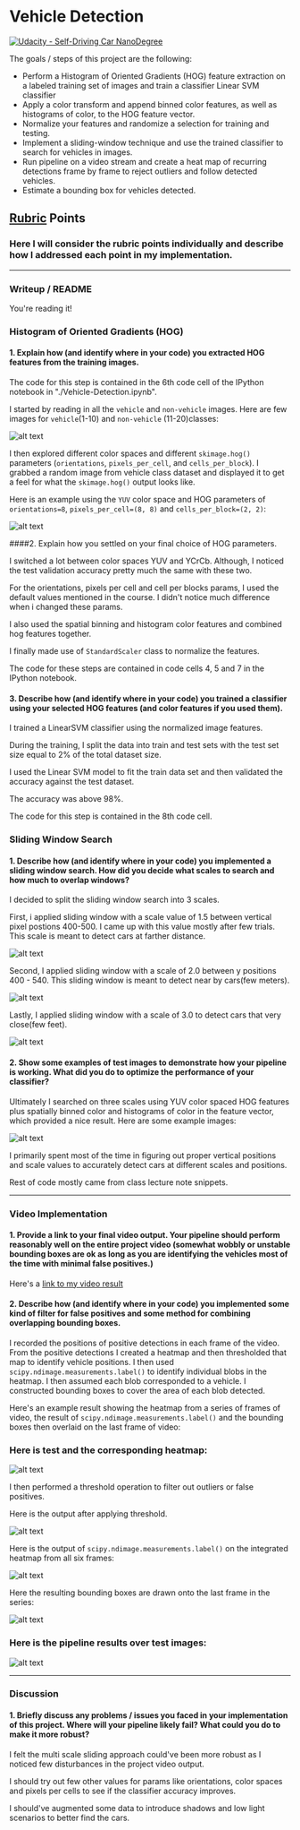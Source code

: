 # Vehicle Detection
[![Udacity - Self-Driving Car NanoDegree](https://s3.amazonaws.com/udacity-sdc/github/shield-carnd.svg)](http://www.udacity.com/drive)

The goals / steps of this project are the following:

* Perform a Histogram of Oriented Gradients (HOG) feature extraction on a labeled training set of images and train a classifier Linear SVM classifier
* Apply a color transform and append binned color features, as well as histograms of color, to the HOG feature vector. 
* Normalize your features and randomize a selection for training and testing.
* Implement a sliding-window technique and use the trained classifier to search for vehicles in images.
* Run pipeline on a video stream and create a heat map of recurring detections frame by frame to reject outliers and follow detected vehicles.
* Estimate a bounding box for vehicles detected.

[//]: # (Image References)
[image1]: ./examples/car_not_car.png
[image2]: ./examples/HOG_example.png
[image3]: ./examples/sliding_window_1.5.png
[image4]: ./examples/sliding_window_2.0.png
[image5]: ./examples/sliding_window_3.0.png
[image6]: ./examples/sliding_windows_output.png
[image7]: ./examples/heatmap_output.png
[image8]: ./examples/heatmap_threshold_output.png
[image9]: ./examples/labels_map.png
[image10]: ./examples/bboxes_output.png
[image11]: ./examples/pipeline_output.png

[video1]: ./project_video_output.mp4

## [Rubric](https://review.udacity.com/#!/rubrics/513/view) Points
### Here I will consider the rubric points individually and describe how I addressed each point in my implementation.  

---
### Writeup / README

You're reading it!

### Histogram of Oriented Gradients (HOG)

#### 1. Explain how (and identify where in your code) you extracted HOG features from the training images.

The code for this step is contained in the 6th code cell of the IPython notebook in "./Vehicle-Detection.ipynb".  

I started by reading in all the `vehicle` and `non-vehicle` images.  Here are few images for `vehicle`(1-10) and `non-vehicle` (11-20)classes:

![alt text][image1]

I then explored different color spaces and different `skimage.hog()` parameters (`orientations`, `pixels_per_cell`, and `cells_per_block`).  I grabbed a random image from vehicle class dataset and displayed it to get a feel for what the `skimage.hog()` output looks like.

Here is an example using the `YUV` color space and HOG parameters of `orientations=8`, `pixels_per_cell=(8, 8)` and `cells_per_block=(2, 2)`:

![alt text][image2]

####2. Explain how you settled on your final choice of HOG parameters.

I switched a lot between color spaces YUV and YCrCb. Although, I noticed the test validation accuracy pretty much the same with these two.

For the orientations, pixels per cell and cell per blocks params, I used the default values mentioned in the course. I didn't notice much difference when i changed these params.

I also used the spatial binning and histogram color features and combined hog features together.

I finally made use of `StandardScaler` class to normalize the features.

The code for these steps are contained in code cells 4, 5 and 7 in the IPython notebook.

#### 3. Describe how (and identify where in your code) you trained a classifier using your selected HOG features (and color features if you used them).

I trained a LinearSVM classifier using the normalized image features.

During the training, I split the data into train and test sets with the test set size equal to 2% of the total dataset size.

I used the Linear SVM model to fit the train data set and then validated the accuracy against the test dataset.

The accuracy was above 98%.

The code for this step is contained in the 8th code cell.  

### Sliding Window Search

#### 1. Describe how (and identify where in your code) you implemented a sliding window search.  How did you decide what scales to search and how much to overlap windows?

I decided to split the sliding window search into 3 scales.

First, i applied sliding window with a scale value of 1.5 between vertical pixel postions 400-500. I came up with this value mostly after few trials. This scale is meant to detect cars at farther distance.

![alt text][image3]

Second, I applied sliding window with a scale of 2.0 between y positions 400 - 540. This sliding window is meant to detect near by cars(few meters).

![alt text][image4]

Lastly, I applied sliding window with a scale of 3.0 to detect cars that very close(few feet).

![alt text][image5]

#### 2. Show some examples of test images to demonstrate how your pipeline is working.  What did you do to optimize the performance of your classifier?

Ultimately I searched on three scales using YUV color spaced HOG features plus spatially binned color and histograms of color in the feature vector, which provided a nice result.  Here are some example images:

![alt text][image6]

I primarily spent most of the time in figuring out proper vertical positions and scale values to accurately detect cars at different scales and positions.

Rest of code mostly came from class lecture note snippets.

---

### Video Implementation

#### 1. Provide a link to your final video output.  Your pipeline should perform reasonably well on the entire project video (somewhat wobbly or unstable bounding boxes are ok as long as you are identifying the vehicles most of the time with minimal false positives.)
Here's a [link to my video result](./project_video_output.mp4)


#### 2. Describe how (and identify where in your code) you implemented some kind of filter for false positives and some method for combining overlapping bounding boxes.

I recorded the positions of positive detections in each frame of the video.  From the positive detections I created a heatmap and then thresholded that map to identify vehicle positions.  I then used `scipy.ndimage.measurements.label()` to identify individual blobs in the heatmap.  I then assumed each blob corresponded to a vehicle.  I constructed bounding boxes to cover the area of each blob detected.  

Here's an example result showing the heatmap from a series of frames of video, the result of `scipy.ndimage.measurements.label()` and the bounding boxes then overlaid on the last frame of video:

### Here is test and the corresponding heatmap:

![alt text][image7]

I then performed a threshold operation to filter out outliers or false positives.

Here is the output after applying threshold.

![alt text][image8]

Here is the output of `scipy.ndimage.measurements.label()` on the integrated heatmap from all six frames:

![alt text][image9]

Here the resulting bounding boxes are drawn onto the last frame in the series:

![alt text][image10]

### Here is the pipeline results over test images:

![alt text][image11]

---

### Discussion

#### 1. Briefly discuss any problems / issues you faced in your implementation of this project.  Where will your pipeline likely fail?  What could you do to make it more robust?

I felt the multi scale sliding approach could've been more robust as I noticed few disturbances in the project video output.

I should try out few other values for params like orientations, color spaces and pixels per cells to see if the classifier accuracy improves.

I should've augmented some data to introduce shadows and low light scenarios to better find the cars.

